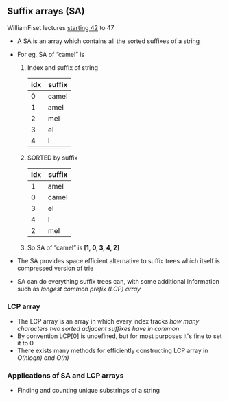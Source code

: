 ## Suffix arrays (SA)
WilliamFiset lectures [starting 42](https://www.youtube.com/watch?v=zqKlL3ZpTqs&list=PLDV1Zeh2NRsB6SWUrDFW2RmDotAfPbeHu&index=42) to 47
- A SA is an array which contains all the sorted suffixes of a string
- For eg. SA of “camel” is
  1. Index and suffix of string

      idx|suffix
      ---|------
      0|camel
      1|amel
      2|mel
      3|el
      4|l

  2. SORTED by suffix

      idx|suffix
      ---|------
      1|amel
      0|camel
      3|el
      4|l
      2|mel

  3. So SA of “camel” is __[1, 0, 3, 4, 2]__

- The SA provides space efficient alternative to suffix trees which itself is compressed version of trie
- SA can do everything suffix trees can, with some additional information such as _longest common prefix (LCP) array_

### LCP array
- The LCP array is an array in which every index tracks _how many characters two sorted adjacent suffixes have in common_
- By convention LCP[0] is undefined, but for most purposes it's fine to set it to 0
- There exists many methods for efficiently constructing LCP array in _O(nlogn) and O(n)_

### Applications of SA and LCP arrays
- Finding and counting unique substrings of a string